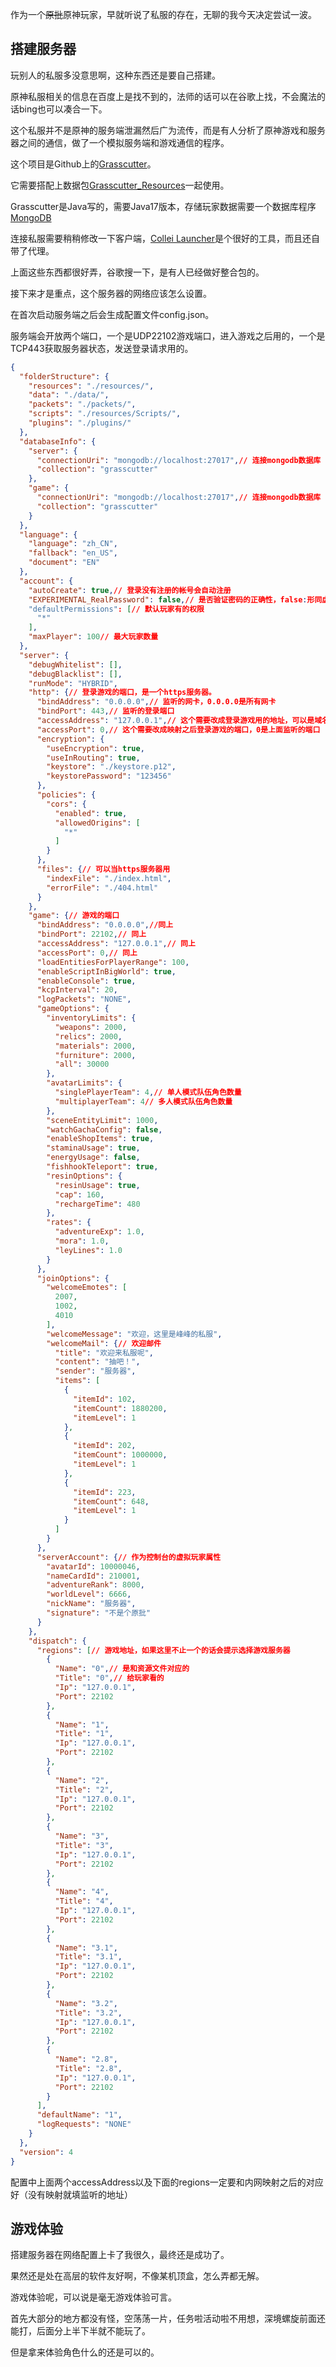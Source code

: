 作为一个~~原批~~原神玩家，早就听说了私服的存在，无聊的我今天决定尝试一波。

## 搭建服务器

玩别人的私服多没意思啊，这种东西还是要自己搭建。

原神私服相关的信息在百度上是找不到的，法师的话可以在谷歌上找，不会魔法的话bing也可以凑合一下。

这个私服并不是原神的服务端泄漏然后广为流传，而是有人分析了原神游戏和服务器之间的通信，做了一个模拟服务端和游戏通信的程序。

这个项目是Github上的[Grasscutter](https://github.com/Grasscutters/Grasscutter)。

它需要搭配上数据包[Grasscutter_Resources](https://github.com/tamilpp25/Grasscutter_Resources)一起使用。

Grasscutter是Java写的，需要Java17版本，存储玩家数据需要一个数据库程序[MongoDB](https://www.mongodb.com/try/download/community)

连接私服需要稍稍修改一下客户端，[Collei Launcher](https://collei.top/)是个很好的工具，而且还自带了代理。

上面这些东西都很好弄，谷歌搜一下，是有人已经做好整合包的。

接下来才是重点，这个服务器的网络应该怎么设置。

在首次启动服务端之后会生成配置文件config.json。

服务端会开放两个端口，一个是UDP22102游戏端口，进入游戏之后用的，一个是TCP443获取服务器状态，发送登录请求用的。 

```json
{
  "folderStructure": {
    "resources": "./resources/",
    "data": "./data/",
    "packets": "./packets/",
    "scripts": "./resources/Scripts/",
    "plugins": "./plugins/"
  },
  "databaseInfo": {
    "server": {
      "connectionUri": "mongodb://localhost:27017",// 连接mongodb数据库
      "collection": "grasscutter"
    },
    "game": {
      "connectionUri": "mongodb://localhost:27017",// 连接mongodb数据库
      "collection": "grasscutter"
    }
  },
  "language": {
    "language": "zh_CN",
    "fallback": "en_US",
    "document": "EN"
  },
  "account": {
    "autoCreate": true,// 登录没有注册的帐号会自动注册
    "EXPERIMENTAL_RealPassword": false,// 是否验证密码的正确性，false:形同虚设
    "defaultPermissions": [// 默认玩家有的权限
      "*"
    ],
    "maxPlayer": 100// 最大玩家数量
  },
  "server": {
    "debugWhitelist": [],
    "debugBlacklist": [],
    "runMode": "HYBRID",
    "http": {// 登录游戏的端口，是一个https服务器。
      "bindAddress": "0.0.0.0",// 监听的网卡，0.0.0.0是所有网卡
      "bindPort": 443,// 监听的登录端口
      "accessAddress": "127.0.0.1",// 这个需要改成登录游戏用的地址，可以是域名，比如内网映射了的话，这里应该是填内网映射之后的地址
      "accessPort": 0,// 这个需要改成映射之后登录游戏的端口，0是上面监听的端口
      "encryption": {
        "useEncryption": true,
        "useInRouting": true,
        "keystore": "./keystore.p12",
        "keystorePassword": "123456"
      },
      "policies": {
        "cors": {
          "enabled": true,
          "allowedOrigins": [
            "*"
          ]
        }
      },
      "files": {// 可以当https服务器用
        "indexFile": "./index.html",
        "errorFile": "./404.html"
      }
    },
    "game": {// 游戏的端口
      "bindAddress": "0.0.0.0",//同上
      "bindPort": 22102,// 同上
      "accessAddress": "127.0.0.1",// 同上
      "accessPort": 0,// 同上
      "loadEntitiesForPlayerRange": 100,
      "enableScriptInBigWorld": true,
      "enableConsole": true,
      "kcpInterval": 20,
      "logPackets": "NONE",
      "gameOptions": {
        "inventoryLimits": {
          "weapons": 2000,
          "relics": 2000,
          "materials": 2000,
          "furniture": 2000,
          "all": 30000
        },
        "avatarLimits": {
          "singlePlayerTeam": 4,// 单人模式队伍角色数量
          "multiplayerTeam": 4// 多人模式队伍角色数量
        },
        "sceneEntityLimit": 1000,
        "watchGachaConfig": false,
        "enableShopItems": true,
        "staminaUsage": true,
        "energyUsage": false,
        "fishhookTeleport": true,
        "resinOptions": {
          "resinUsage": true,
          "cap": 160,
          "rechargeTime": 480
        },
        "rates": {
          "adventureExp": 1.0,
          "mora": 1.0,
          "leyLines": 1.0
        }
      },
      "joinOptions": {
        "welcomeEmotes": [
          2007,
          1002,
          4010
        ],
        "welcomeMessage": "欢迎，这里是峰峰的私服",
        "welcomeMail": {// 欢迎邮件
          "title": "欢迎来私服呢",
          "content": "抽吧！",
          "sender": "服务器",
          "items": [
            {
              "itemId": 102,
              "itemCount": 1880200,
              "itemLevel": 1
            },
            {
              "itemId": 202,
              "itemCount": 1000000,
              "itemLevel": 1
            },
            {
              "itemId": 223,
              "itemCount": 648,
              "itemLevel": 1
            }
          ]
        }
      },
      "serverAccount": {// 作为控制台的虚拟玩家属性
        "avatarId": 10000046,
        "nameCardId": 210001,
        "adventureRank": 8000,
        "worldLevel": 6666,
        "nickName": "服务器",
        "signature": "不是个原批"
      }
    },
    "dispatch": {
      "regions": [// 游戏地址，如果这里不止一个的话会提示选择游戏服务器
        {
          "Name": "0",// 是和资源文件对应的
          "Title": "0",// 给玩家看的
          "Ip": "127.0.0.1",
          "Port": 22102
        },
        {
          "Name": "1",
          "Title": "1",
          "Ip": "127.0.0.1",
          "Port": 22102
        },
        {
          "Name": "2",
          "Title": "2",
          "Ip": "127.0.0.1",
          "Port": 22102
        },
        {
          "Name": "3",
          "Title": "3",
          "Ip": "127.0.0.1",
          "Port": 22102
        },
        {
          "Name": "4",
          "Title": "4",
          "Ip": "127.0.0.1",
          "Port": 22102
        },
        {
          "Name": "3.1",
          "Title": "3.1",
          "Ip": "127.0.0.1",
          "Port": 22102
        },
        {
          "Name": "3.2",
          "Title": "3.2",
          "Ip": "127.0.0.1",
          "Port": 22102
        },
        {
          "Name": "2.8",
          "Title": "2.8",
          "Ip": "127.0.0.1",
          "Port": 22102
        }
      ],
      "defaultName": "1",
      "logRequests": "NONE"
    }
  },
  "version": 4
}
```


配置中上面两个accessAddress以及下面的regions一定要和内网映射之后的对应好（没有映射就填监听的地址）

## 游戏体验

搭建服务器在网络配置上卡了我很久，最终还是成功了。

果然还是处在高层的软件友好啊，不像某机顶盒，怎么弄都无解。

游戏体验呢，可以说是毫无游戏体验可言。

首先大部分的地方都没有怪，空荡荡一片，任务啦活动啦不用想，深境螺旋前面还能打，后面分上半下半就不能玩了。

但是拿来体验角色什么的还是可以的。



